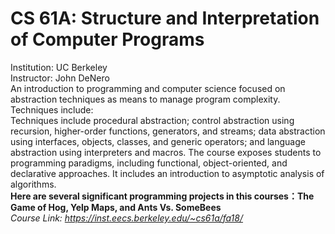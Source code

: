 # CS 61A: Structure and Interpretation of Computer Programs
Institution: UC Berkeley  
Instructor:  John DeNero  
An introduction to programming and computer science focused on abstraction techniques as means to manage program complexity. 
Techniques include:  
Techniques include procedural abstraction; control abstraction using recursion, higher-order functions, generators, and streams; data abstraction using interfaces, objects, classes, and generic operators; and language abstraction using interpreters and macros. The course exposes students to programming paradigms, including functional, object-oriented, and declarative approaches. It includes an introduction to asymptotic analysis of algorithms.   
**Here are several significant programming projects in this courses：The Game of Hog, Yelp Maps, and Ants Vs. SomeBees**  
*Course Link: https://inst.eecs.berkeley.edu/~cs61a/fa18/*
